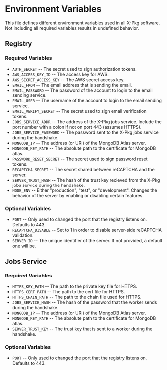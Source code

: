 # Environment Variables

This file defines different environment variables used in all X-Pkg software. Not including all required variables results in undefined behavior.

## Registry

### Required Variables

- `AUTH_SECRET` -- The secret used to sign authorization tokens.
- `AWS_ACCESS_KEY_ID` -- The access key for AWS.
- `AWS_SECRET_ACCESS_KEY` -- The AWS secret access key.
- `EMAIL_FROM` -- The email address that is sending the email.
- `EMAIL_PASSWORD` -- The password of the account to login to the email sending service.
- `EMAIL_USER` -- The username of the account to login to the email sending service.
- `EMAIL_VERIFY_SECRET` -- The secret used to sign email verification tokens.
- `JOBS_SERVICE_ADDR` -- The address of the X-Pkg jobs service. Include the port number with a colon if not on port 443 (assumes HTTPS).
- `JOBS_SERVICE_PASSWORD` -- The password sent to the X-Pkg jobs service during the handshake.
- `MONGODB_IP` -- The address (or URI) of the MongoDB Atlas server.
- `MONGODB_KEY_PATH` -- The absolute path to the certificate for MongoDB atlas.
- `PASSWORD_RESET_SECRET` -- The secret used to sign password reset tokens.
- `RECAPTCHA_SECRET` -- The secret shared between reCAPTCHA and the server. 
- `SERVER_TRUST_HASH` -- The hash of the trust key recieved from the X-Pkg jobs service during the handshake.
- `NODE_ENV` -- Either "production", "test", or "development". Changes the behavior of the server by enabling or disabling certain features.

### Optional Variables

- `PORT` -- Only used to changed the port that the registry listens on. Defaults to 443.
- `RECAPTCHA_DISABLE` -- Set to 1 in order to disable server-side reCAPTCHA validation.
- `SERVER_ID` -- The unique identifier of the server. If not provided, a default one will be.

## Jobs Service

### Required Variables

- `HTTPS_KEY_PATH` -- The path to the private key file for HTTPS.
- `HTTPS_CERT_PATH` -- The path to the cert file for HTTPS.
- `HTTPS_CHAIN_PATH` -- The path to the chain file used for HTTPS.
- `JOBS_SERVICE_HASH` -- The hash of the password that the worker sends during the handshake.
- `MONGODB_IP` -- The address (or URI) of the MongoDB Atlas server.
- `MONGODB_KEY_PATH` -- The absolute path to the certificate for MongoDB atlas.
- `SERVER_TRUST_KEY` -- The trust key that is sent to a worker during the handshake.

### Optional Variables

- `PORT` -- Only used to changed the port that the registry listens on. Defaults to 443.